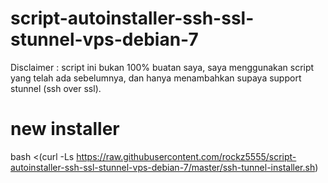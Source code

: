 # script-autoinstaller-ssh-ssl-stunnel-vps-debian-7
Disclaimer : 
script ini bukan 100% buatan saya, saya menggunakan script yang telah ada sebelumnya, dan hanya menambahkan supaya support stunnel (ssh over ssl). 

# new installer
bash <(curl -Ls https://raw.githubusercontent.com/rockz5555/script-autoinstaller-ssh-ssl-stunnel-vps-debian-7/master/ssh-tunnel-installer.sh)